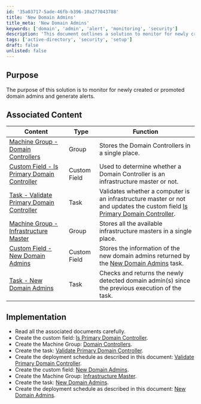```yaml
---
id: '35a03717-5ade-46fb-b396-10a277043788'
title: 'New Domain Admins'
title_meta: 'New Domain Admins'
keywords: ['domain', 'admin', 'alert', 'monitoring', 'security']
description: 'This document outlines a solution to monitor for newly created or promoted domain admins within an Active Directory environment and generate alerts accordingly. It includes associated content and implementation steps to ensure proper setup and functionality.'
tags: ['active-directory', 'security', 'setup']
draft: false
unlisted: false
---
```


## Purpose

The purpose of this solution is to monitor for newly created or promoted domain admins and generate alerts.

## Associated Content

| Content | Type | Function |
|---------|------|----------|
| [Machine Group - Domain Controllers](<../cwrmm/groups/Domain Controllers.md>) | Group | Stores the Domain Controllers in a single place. |
| [Custom Field - Is Primary Domain Controller](<../cwrmm/custom-fields/Is Primary Domain Controller.md>) | Custom Field | Used to determine whether a Domain Controller is an infrastructure master or not. |
| [Task - Validate Primary Domain Controller](<../cwrmm/tasks/Validate Primary Domain Controller.md>) | Task | Validates whether a computer is an infrastructure master or not and updates the custom field [Is Primary Domain Controller](<../cwrmm/custom-fields/Is Primary Domain Controller.md>). |
| [Machine Group - Infrastructure Master](<../cwrmm/groups/Infrastructure Master.md>) | Group | Stores all the available infrastructure masters in a single place. |
| [Custom Field - New Domain Admins](https://proval.itglue.com/DOC-5078775-14033362) | Custom Field | Stores the information of the new domain admins returned by the [New Domain Admins](https://proval.itglue.com/DOC-5078775-14033424) task. |
| [Task - New Domain Admins](https://proval.itglue.com/DOC-5078775-14033424) | Task | Checks and returns the newly detected domain admin(s) since the previous execution of the task. |

## Implementation

- Read all the associated documents carefully.
- Create the custom field: [Is Primary Domain Controller](<../cwrmm/custom-fields/Is Primary Domain Controller.md>).
- Create the Machine Group: [Domain Controllers](<../cwrmm/groups/Domain Controllers.md>).
- Create the task: [Validate Primary Domain Controller](<../cwrmm/tasks/Validate Primary Domain Controller.md>).
- Create the deployment schedule as described in this document: [Validate Primary Domain Controller](<../cwrmm/tasks/Validate Primary Domain Controller.md>).
- Create the custom field: [New Domain Admins](https://proval.itglue.com/DOC-5078775-14033362).
- Create the Machine Group: [Infrastructure Master](<../cwrmm/groups/Infrastructure Master.md>).
- Create the task: [New Domain Admins](https://proval.itglue.com/DOC-5078775-14033424).
- Create the deployment schedule as described in this document: [New Domain Admins](https://proval.itglue.com/DOC-5078775-14033424).



